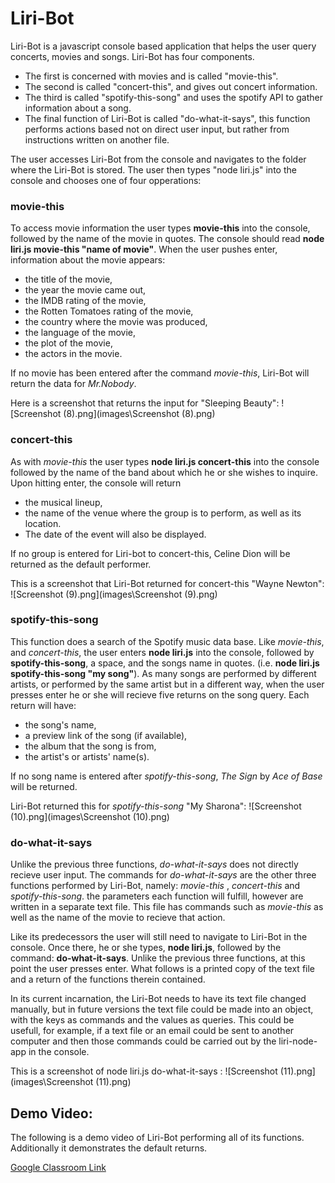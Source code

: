 # Liri-Bot

Liri-Bot is a javascript console based application that helps the user query concerts, movies and songs. Liri-Bot has four components.

* The first is concerned with movies and is called "movie-this". 
* The second is called "concert-this", and gives out concert information. 
* The third is called "spotify-this-song" and uses the spotify API to gather information about a song. 
* The final function of Liri-Bot is called "do-what-it-says", this function performs actions based not on direct user input, but rather from instructions written on another file.

The user accesses Liri-Bot from the console and navigates to the folder where the Liri-Bot is stored. The user then types "node liri.js" into the console and chooses one of four opperations:

### movie-this

To access movie information the user types **movie-this** into the console, followed by the name of the movie in quotes. The console should read **node liri.js movie-this "name of movie"**. When the user pushes enter, information about the movie appears: 

* the title of the movie, 
* the year the movie came out, 
* the IMDB rating of the movie, 
* the Rotten Tomatoes rating of the movie, 
* the country where the movie was produced, 
* the language of the movie, 
* the plot of the movie,
* the actors in the movie.

If no movie has been entered after the command *movie-this*, Liri-Bot will return the data for *Mr.Nobody*.

Here is a screenshot that returns the input for "Sleeping Beauty":
![Screenshot (8).png](images\Screenshot (8).png)

### concert-this

As with *movie-this* the user types **node liri.js concert-this** into the console followed by the name of the band about which he or she wishes to inquire. Upon hitting enter, the console will return 

* the musical lineup, 
* the name of the venue where the group is to perform, as well as its location. 
* The date of the event will also be displayed. 

If no group is entered for Liri-bot to concert-this, Celine Dion will be returned as the default performer.

This is a screenshot that Liri-Bot returned for concert-this "Wayne Newton":
![Screenshot (9).png](images\Screenshot (9).png)

### spotify-this-song

This function does a search of the Spotify music data base. Like *movie-this*, and *concert-this*, the user enters **node liri.js** into the console, followed by **spotify-this-song**, a space, and the songs name in quotes. (i.e. **node liri.js spotify-this-song "my song"**). As many songs are performed by different artists, or performed by the same artist but in a different way, when the user presses enter he or she will recieve five returns on the song query. Each return will have: 

* the song's name, 
* a preview link of the song (if available), 
* the album that the song is from,
* the artist's or artists' name(s). 

If no song name is entered after *spotify-this-song*, *The Sign* by *Ace of Base* will be returned.

Liri-Bot returned this for *spotify-this-song* "My Sharona":
![Screenshot (10).png](images\Screenshot (10).png)

### do-what-it-says

Unlike the previous three functions, *do-what-it-says* does not directly recieve user input. The commands for *do-what-it-says* are the other three functions performed by Liri-Bot, namely: *movie-this* , *concert-this* and *spotify-this-song*. the parameters each function will fulfill, however are written in a separate text file. This file has commands such as *movie-this* as well as the name of the movie to recieve that action.

Like its predecessors the user will still need to navigate to Liri-Bot in the console. Once there, he or she types, **node liri.js**, followed by the command: **do-what-it-says**.
 Unlike the previous three functions, at this point the user presses enter. What follows is a printed copy of the text file and a return of the functions therein contained.

In its current incarnation, the Liri-Bot needs to have its text file changed manually, but in future versions the text file could be made into an object, with the keys as commands and the values as queries. This could be usefull, for example, if a text file or an email could be sent to another computer and then those commands could be carried out by the liri-node-app in the console.

This is a screenshot of node liri.js do-what-it-says :
![Screenshot (11).png](images\Screenshot (11).png)

## Demo Video:

The following is a demo video of Liri-Bot performing all of its functions. Additionally it demonstrates the default returns.

[Google Classroom Link](https://classroom.google.com/c/NDA4MzkyNjA4MzJa/m/NDA4MzgyNTIxNjFa/details)